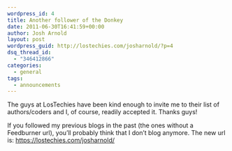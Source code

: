 ```yaml
---
wordpress_id: 4
title: Another follower of the Donkey
date: 2011-06-30T16:41:59+00:00
author: Josh Arnold
layout: post
wordpress_guid: http://lostechies.com/josharnold/?p=4
dsq_thread_id:
  - "346412866"
categories:
  - general
tags:
  - announcements
---
```

The guys at LosTechies have been kind enough to invite me to their list of authors/coders and I, of course, readily accepted it. Thanks guys!

If you followed my previous blogs in the past (the ones without a Feedburner url), you&#8217;ll probably think that I don&#8217;t blog anymore. The new url is: <https://lostechies.com/josharnold/>